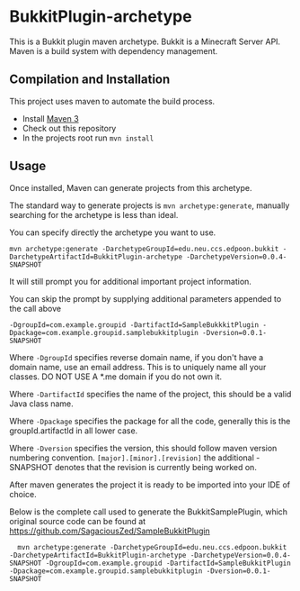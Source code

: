 BukkitPlugin-archetype
===================

This is a Bukkit plugin maven archetype.
Bukkit is a Minecraft Server API.
Maven is a build system with dependency management.

Compilation and Installation
----------------------
This project uses maven to automate the build process.

* Install [Maven 3](http://maven.apache.org/download.html)
* Check out this repository
* In the projects root run `mvn install`

Usage
----------------------

Once installed, Maven can generate projects from this archetype. 

The standard way to generate projects is `mvn archetype:generate`, manually
searching for the archetype is less than ideal.

You can specify directly the archetype you want to use.

    mvn archetype:generate -DarchetypeGroupId=edu.neu.ccs.edpoon.bukkit -DarchetypeArtifactId=BukkitPlugin-archetype -DarchetypeVersion=0.0.4-SNAPSHOT

It will still prompt you for additional important project information.

You can skip the prompt by supplying additional parameters appended to the call above

    -DgroupId=com.example.groupid -DartifactId=SampleBukkkitPlugin -Dpackage=com.example.groupid.samplebukkitplugin -Dversion=0.0.1-SNAPSHOT

Where `-DgroupId` specifies reverse domain name, if you don't have a domain 
name, use an email address. This is to uniquely name all your classes. 
DO NOT USE A *.me domain if you do not own it.

Where `-DartifactId` specifies the name of the project, this should be a
valid Java class name.

Where `-Dpackage` specifies the package for all the code, generally this is
the groupId.artifactId in all lower case.

Where `-Dversion` specifies the version, this should follow maven version
numbering convention. `[major].[minor].[revision]` the additional -SNAPSHOT
denotes that the revision is currently being worked on.

After maven generates the project it is ready to be imported into your IDE of choice.

Below is the complete call used to generate the BukkitSamplePlugin, which original source code
can be found at https://github.com/SagaciousZed/SampleBukkitPlugin

      mvn archetype:generate -DarchetypeGroupId=edu.neu.ccs.edpoon.bukkit -DarchetypeArtifactId=BukkitPlugin-archetype -DarchetypeVersion=0.0.4-SNAPSHOT -DgroupId=com.example.groupid -DartifactId=SampleBukkitPlugin -Dpackage=com.example.groupid.samplebukkitplugin -Dversion=0.0.1-SNAPSHOT